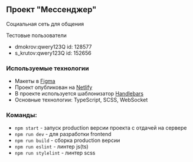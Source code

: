 ## Проект "Мессенджер"

Социальная сеть для общения

Тестовые пользователи
- dmokrov:qwery123Q id: 128577
- s_krutov:qwery123Q id: 152656

### Используемые технологии

- Макеты в [Figma](https://www.figma.com/file/9lsCxUGY06Z0iNEbm0MKSo/Messenger)
- Проект опубликован на [Netlify](https://bejewelled-palmier-1dc6f4.netlify.app/)
- В проекте используется шаблонизатор [Handlebars](https://handlebarsjs.com/)
- Основные технологии: TypeScript, SCSS, WebSocket

### Команды:

- `npm start` - запуск production версии проекта с отдачей на сервере
- `npm run dev` - для разработки frontend
- `npm run build` - сборка production версии
- `npm run eslint` - линтер js(ts)
- `npm run stylelint` - линтер scss
